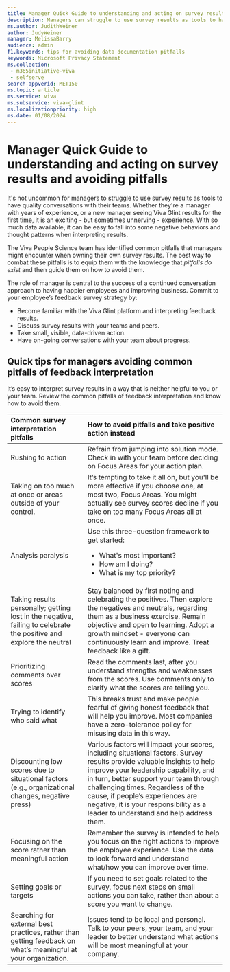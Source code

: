 ```yaml
---
title: Manager Quick Guide to understanding and acting on survey results and avoiding pitfalls
description: Managers can struggle to use survey results as tools to have quality conversations with their teams. Whether they're a manager with years of experience, or a new manager seeing Viva Glint results for the first time, it is an exciting - but sometimes unnerving - experience. 
ms.author: JudithWeiner
author: JudyWeiner
manager: MelissaBarry
audience: admin
f1.keywords: tips for avoiding data documentation pitfalls
keywords: Microsoft Privacy Statement 
ms.collection: 
 - m365initiative-viva
 - selfserve
search-appverid: MET150
ms.topic: article
ms.service: viva
ms.subservice: viva-glint
ms.localizationpriority: high
ms.date: 01/08/2024
---
```


# Manager Quick Guide to understanding and acting on survey results and avoiding pitfalls

It's not uncommon for managers to struggle to use survey results as tools to have quality conversations with their teams. Whether they're a manager with years of experience, or a new manager seeing Viva Glint results for the first time, it is an exciting - but sometimes unnerving - experience. With so much data available, it can be easy to fall into some negative behaviors and thought patterns when interpreting results.

The Viva People Science team has identified common pitfalls that managers might encounter when owning their own survey results. The best way to combat these pitfalls is to equip them with the knowledge that *pitfalls do exist* and then guide them on how to avoid them.

The role of manager is central to the success of a continued conversation approach to having happier employees and improving business. Commit to your employee’s feedback survey strategy by:

- Become familiar with the Viva Glint platform and interpreting feedback results.
- Discuss survey results with your teams and peers.
- Take small, visible, data-driven action.
- Have on-going conversations with your team about progress.

## Quick tips for managers avoiding common pitfalls of feedback interpretation

It’s easy to interpret survey results in a way that is neither helpful to you or your team. Review the common pitfalls of feedback interpretation and know how to avoid them. 

|Common survey interpretation pitfalls|How to avoid pitfalls and take positive action instead|
|:------------------------------------|:-----------------------------------------------------|
|Rushing to action|Refrain from jumping into solution mode. Check in with your team before deciding on Focus Areas for your action plan.|
|Taking on too much at once or areas outside of your control. | It’s tempting to take it all on, but you'll be more effective if you choose one, at most two, Focus Areas. You might actually see survey scores decline if you take on too many Focus Areas all at once.|
|Analysis paralysis|Use this three-question framework to get started: <ul> <li>What's most important?</li> <li>How am I doing?</li> <li>What is my top priority?</li></ul>|
|Taking results personally; getting lost in the negative, failing to celebrate the positive and explore the neutral|Stay balanced by first noting and celebrating the positives. Then explore the negatives and neutrals, regarding them as a business exercise. Remain objective and open to learning. Adopt a growth mindset - everyone can continuously learn and improve. Treat feedback like a gift.|
|Prioritizing comments over scores|	Read the comments last, after you understand strengths and weaknesses from the scores. Use comments only to clarify what the scores are telling you.|
|Trying to identify who said what|This breaks trust and make people fearful of giving honest feedback that will help you improve. Most companies have a zero-tolerance policy for misusing data in this way.|
|Discounting low scores due to situational factors (e.g., organizational changes, negative press)|Various factors will impact your scores, including situational factors. Survey results provide valuable insights to help improve your leadership capability, and in turn, better support your team through challenging times. Regardless of the cause, if people’s experiences are negative, it is your responsibility as a leader to understand and help address them.|
|Focusing on the score rather than meaningful action|Remember the survey is intended to help you focus on the right actions to improve the employee experience. Use the data to look forward and understand what/how you can improve over time.|
|Setting goals or targets|If you need to set goals related to the survey, focus next steps on small actions you can take, rather than about a score you want to change.|
|Searching for external best practices, rather than getting feedback on what’s meaningful at your organization.|Issues tend to be local and personal. Talk to your peers, your team, and your leader to better understand what actions will be most meaningful at your company.|
